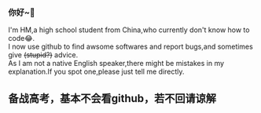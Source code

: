### 你好~👋
I'm HM,a high school student from China,who currently don't know how to code😂.         
I now use github to find awsome softwares and report bugs,and sometimes give ~~(stupid?)~~ advice.            
As I am not a native English speaker,there might be mistakes in my explanation.If you spot one,please just tell me directly.                                                   
## 备战高考，基本不会看github，若不回请谅解 #
